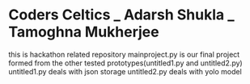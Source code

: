 # Coders Celtics _ Adarsh Shukla _ Tamoghna Mukherjee
this is hackathon related repository 
mainproject.py is our final project formed from the other tested prototypes(untitled1.py and untitled2.py)
untitled1.py deals with json storage
untitled2.py deals with yolo model
